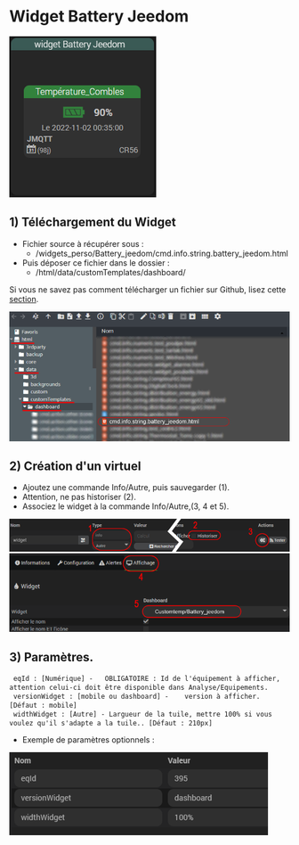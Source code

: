 # Widget Battery Jeedom

![](doc/images/capture1.png)

## 1) Téléchargement du Widget
- Fichier source à récupérer sous :
  - /widgets_perso/Battery_jeedom/cmd.info.string.battery_jeedom.html
- Puis déposer ce fichier dans le dossier :
  - /html/data/customTemplates/dashboard/
  
Si vous ne savez pas comment télécharger un fichier sur Github, lisez cette [section](https://github.com/Phpvarious/Widgets_perso/blob/B%C3%AAta/HowToDownload.md).

 ![](doc/images/capture2.png)

## 2) Création d'un virtuel
- Ajoutez une commande Info/Autre, puis sauvegarder (1).
- Attention, ne pas historiser (2).
- Associez le widget à la commande Info/Autre,(3, 4 et 5).

![](doc/images/installation_virtuel2.png)
![](doc/images/installation_virtuel3.png)

## 3) Paramètres.

     eqId : [Numérique] - 	OBLIGATOIRE : Id de l'équipement à afficher, attention celui-ci doit être disponible dans Analyse/Equipements.
	 versionWidget : [mobile ou dashboard] - 	version à afficher. [Défaut : mobile]
     widthWidget : [Autre] - Largueur de la tuile, mettre 100% si vous voulez qu'il s'adapte a la tuile.. [Défaut : 210px]
	  
- Exemple de paramètres optionnels :

![](doc/images/installation_virtuel4.png)

